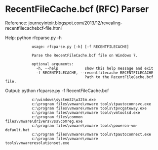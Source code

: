 RecentFileCache.bcf (RFC) Parser
=================================

Reference: journeyintoir.blogspot.com/2013/12/revealing-recentfilecachebcf-file.html

Help:
				python rfcparse.py -h
				
				usage: rfcparse.py [-h] [-f RECENTFILECACHE]
				
				Parse the RecentFileCache.bcf file on Windows 7.
				
				optional arguments:
				  -h, --help            show this help message and exit
				  -f RECENTFILECACHE, --recentfilecache RECENTFILECACHE
				                        Path to the RecentFileCache.bcf file.
				                        
Output:
				python rfcparse.py -f RecentFileCache.bcf
				
				c:\windows\system32\w32tm.exe
				c:\program files\vmware\vmware tools\tpautoconnsvc.exe
				c:\program files\vmware\vmware tools\tpvcgateway.exe
				c:\program files\vmware\vmware tools\vmtoolsd.exe
				c:\program files\common files\vmware\drivers\vss\comreg.exe
				c:\program files\vmware\vmware tools\poweron-vm-default.bat
				c:\program files\vmware\vmware tools\tpautoconnect.exe
				c:\program files\vmware\vmware tools\vmwareresolutionset.exe
